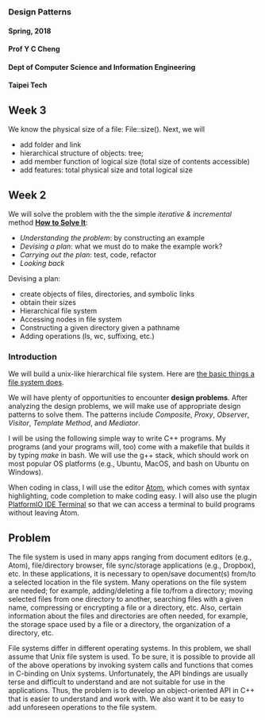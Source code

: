 ### Design Patterns
#### Spring, 2018
#### Prof Y C Cheng
#### Dept of Computer Science and Information Engineering
#### Taipei Tech

## Week 3
We know the physical size of a file: File::size(). Next, we will
- add folder and link
- hierarchical structure of objects: tree;
- add member function of logical size (total size of contents accessible)
- add features: total physical size and total logical size

## Week 2
We will solve the problem with the the simple _iterative & incremental_ method
[**How to Solve It**](http://htsicpp.blogspot.tw/2014/08/introducing-how-to-solve-it-cpp.html):
- _Understanding the problem_: by constructing an example
- _Devising a plan_: what we must do to make the example work?
- _Carrying out the plan_: test, code, refactor
- _Looking back_

Devising a plan:
- create objects of files, directories, and symbolic links
- obtain their sizes
- Hierarchical file system
- Accessing nodes in file system
- Constructing a given directory given a pathname
- Adding operations (ls, wc, suffixing, etc.)

### Introduction
We will build a unix-like hierarchical file system. Here are [the basic things a file system does](https://www.tutorialspoint.com/unix/unix-file-system.htm).

We will have plenty of opportunities to encounter **design problems**. After analyzing the design problems, we will make use of appropriate design patterns to solve them. The patterns include _Composite_, _Proxy_, _Observer_, _Visitor_, _Template Method_, and _Mediator_.

I will be using the following simple way to write C++ programs. My programs (and your programs will, too) come with a makefile that builds it by typing _make_ in bash. We will use the g++ stack, which should work on most popular OS platforms (e.g., Ubuntu, MacOS, and bash on Ubuntu on Windows).

When coding in class, I will use the editor [Atom](https://atom.io), which comes with syntax highlighting, code completion to make coding easy. I will also use the plugin [PlatformIO IDE Terminal](https://atom.io/packages/platformio-ide-terminal) so that we can access a terminal to build programs without leaving Atom.

## Problem

The file system is used in many apps ranging from document editors (e.g., Atom), file/directory browser, file sync/storage applications (e.g., Dropbox), etc. In these applications, it is necessary to open/save document(s) from/to a selected location in the file system. Many operations on the file system are needed; for example, adding/deleting a file to/from a directory; moving selected files from one directory to another, searching files with a given name, compressing or encrypting a file or a directory, etc. Also, certain information about the files and directories are often needed, for example, the storage space used by a file or a directory, the organization of a directory, etc.

File systems differ in different operating systems. In this problem, we shall assume that Unix file system is used. To be sure, it is possible to provide all of the above operations by invoking system calls and functions that comes in C-binding on Unix systems. Unfortunately, the API bindings are usually terse and difficult to understand and are not suitable for use in the applications. Thus, the problem is to develop an object-oriented API in C++ that is easier to understand and work with. We also want it to be easy to add unforeseen operations to the file system.
